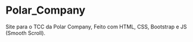 # Polar_Company
Site para o TCC da Polar Company, Feito com HTML, CSS, Bootstrap e JS (Smooth Scroll).
